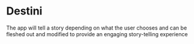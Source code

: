 
#  Destini
 The app will tell a story depending on what the user chooses and can be fleshed out and modified to provide an engaging story-telling experience

